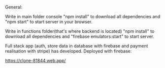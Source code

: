 General:

Write in main folder console "npm install" to download all dependencies and "npm start" to start server in your browser.

Write in functions folder(that's where backend is located) "npm install" to download all dependencies and "firebase emulators:start" to start server.  

Full stack app (auth, store data in database with firebase and payment realisation with stripe) has developed.
Deployed with firebase:

https://clone-81844.web.app/
